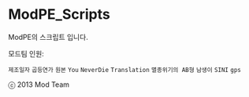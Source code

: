 ModPE_Scripts
=============

ModPE의 스크립트 입니다.


모드팀 인원:

`제조일자` `곱등연가` `원본` `You` `NeverDie` `Translation` `멸종위기의 AB형` `남생이` `SINI` `gps`

ⓒ 2013 Mod Team
